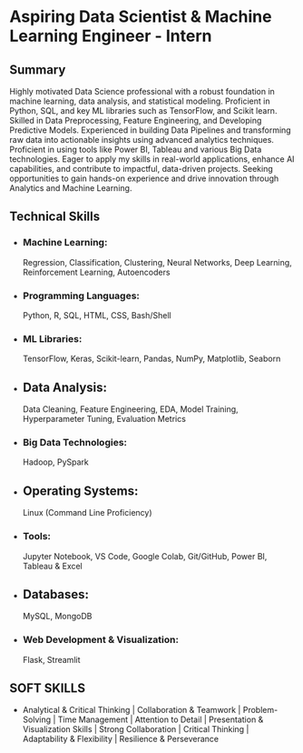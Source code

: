 # Aspiring Data Scientist & Machine Learning Engineer - Intern

## Summary
Highly motivated Data Science professional with a robust foundation in machine learning, data analysis, and
statistical modeling. Proficient in Python, SQL, and key ML libraries such as TensorFlow, and Scikit learn. Skilled in
Data Preprocessing, Feature Engineering, and Developing Predictive Models. Experienced in building Data Pipelines
and transforming raw data into actionable insights using advanced analytics techniques. Proficient in using tools like
Power BI, Tableau and various Big Data technologies. Eager to apply my skills in real-world applications, enhance AI
capabilities, and contribute to impactful, data-driven projects. Seeking opportunities to gain hands-on experience
and drive innovation through Analytics and Machine Learning.

## Technical Skills
- ### Machine Learning:
  Regression, Classification, Clustering, Neural Networks, Deep Learning, Reinforcement Learning, Autoencoders
- ### Programming Languages:
  Python, R, SQL, HTML, CSS, Bash/Shell
- ###  ML Libraries:
  TensorFlow, Keras, Scikit-learn, Pandas, NumPy, Matplotlib, Seaborn
- ## Data Analysis:
  Data Cleaning, Feature Engineering, EDA, Model Training, Hyperparameter Tuning, Evaluation Metrics
- ### Big Data Technologies:
  Hadoop, PySpark
- ## Operating Systems:
  Linux (Command Line Proficiency)
- ### Tools:
  Jupyter Notebook, VS Code, Google Colab, Git/GitHub, Power BI, Tableau & Excel
- ## Databases:
  MySQL, MongoDB
- ### Web Development & Visualization:
  Flask, Streamlit

## SOFT SKILLS 
- Analytical & Critical Thinking | Collaboration & Teamwork | Problem-Solving | Time Management | Attention to Detail | Presentation & Visualization Skills | Strong Collaboration | 
  Critical Thinking | Adaptability & Flexibility | Resilience & Perseverance
